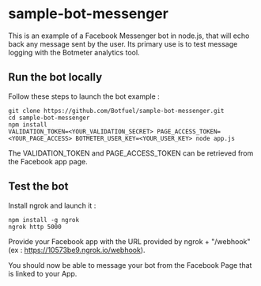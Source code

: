 # sample-bot-messenger

This is an example of a Facebook Messenger bot in node.js, that will echo back any message sent by the user. Its primary use is to test message logging with the Botmeter analytics tool.

## Run the bot locally
Follow these steps to launch the bot example :
```
git clone https://github.com/Botfuel/sample-bot-messenger.git
cd sample-bot-messenger
npm install
VALIDATION_TOKEN=<YOUR_VALIDATION_SECRET> PAGE_ACCESS_TOKEN=<YOUR_PAGE_ACCESS> BOTMETER_USER_KEY=<YOUR_USER_KEY> node app.js
```

The VALIDATION_TOKEN and PAGE_ACCESS_TOKEN can be retrieved from the Facebook app page.

## Test the bot

Install ngrok and launch it :
```
npm install -g ngrok
ngrok http 5000
```
Provide your Facebook app with the URL provided by ngrok + "/webhook" (ex : https://10573be9.ngrok.io/webhook).

You should now be able to message your bot from the Facebook Page that is linked to your App.
